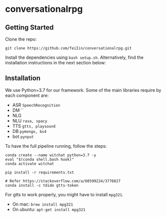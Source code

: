 # conversationalrpg

## Getting Started

Clone the repo:

```
git clone https://github.com/feiIin/conversationalrpg.git
```

Install the dependencies using `bash setup.sh`. Alternatively, find the installation instructions in the next section below:

## Installation

We use Python=3.7 for our framework. Some of the main libraries require by each component are:

- ASR `SpeechRecognition`
- DM ``
- NLG 
- NLU `rasa, spacy`
- TTS `gtts, playsound`
- DB `pymongo, bs4`
- bot `pynput`

To have the full pipeline running, follow the steps: 
```
conda create --name witchat python=3.7 -y
eval "$(conda shell.bash hook)"
conda activate witchat

pip install -r requirements.txt

# Refer https://stackoverflow.com/a/60599224/3776827
conda install -c tdido gtts-token
```

For gtts to work properly, you might have to install `mpg321`. 

- On mac: `brew install mpg321`
- On ubuntu: `apt-get install mpg321`
